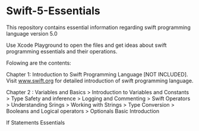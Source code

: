 # Swift-5-Essentials
This repository contains essential information regarding swift programming language version 5.0

Use Xcode Playground to open the files and get ideas about swift programming essentials and their operations.

Folowing are the contents:

Chapter 1: Introduction to Swift Programming Language [NOT INCLUDED]. 
            Visit www.swift.org for detailed introduction of swift programming language.

Chapter 2 : Variables and Basics
            > Introduction to Variables and Constants
            > Type Safety and inference
            > Logging and Commenting
            > Swift Operators
            > Understanding Srings
            > Working with Strings
            > Type Conversion
            > Booleans and Logical operators
            > Optionals Basic Introduction

If Statements Essentials
